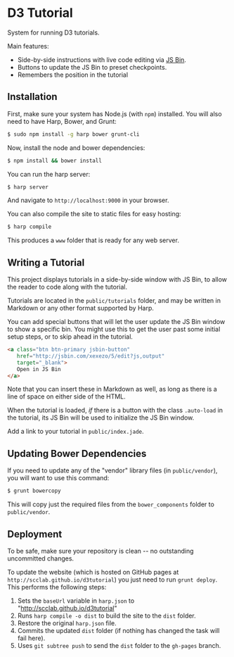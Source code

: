 # D3 Tutorial

System for running D3 tutorials.

Main features:
- Side-by-side instructions with live code editing via [JS Bin](jsbin.com).
- Buttons to update the JS Bin to preset checkpoints.
- Remembers the position in the tutorial


## Installation

First, make sure your system has Node.js (with `npm`) installed.
You will also need to have Harp, Bower, and Grunt:

```sh
$ sudo npm install -g harp bower grunt-cli
```

Now, install the node and bower dependencies:

```sh
$ npm install && bower install
```

You can run the harp server:

```sh
$ harp server
```

And navigate to `http://localhost:9000` in your browser.

You can also compile the site to static files for easy hosting:

```sh
$ harp compile
```

This produces a `www` folder that is ready for any web server.


## Writing a Tutorial

This project displays tutorials in a side-by-side window with JS Bin,
to allow the reader to code along with the tutorial.

Tutorials are located in the `public/tutorials` folder, and may be written in Markdown
or any other format supported by Harp.

You can add special buttons that will let the user update the JS Bin window
to show a specific bin. You might use this to get the user past some initial setup steps,
or to skip ahead in the tutorial.

```html
<a class="btn btn-primary jsbin-button"
   href="http://jsbin.com/xexezo/5/edit?js,output"
   target="_blank">
   Open in JS Bin
</a>
```

Note that you can insert these in Markdown as well, as long as there is a line of space
on either side of the HTML.

When the tutorial is loaded, *if* there is a button with the class `.auto-load`
in the tutorial, its JS Bin will be used to initialize the JS Bin window.

Add a link to your tutorial in `public/index.jade`.

## Updating Bower Dependencies

If you need to update any of the "vendor" library files (in `public/vendor`),
you will want to use this command:

```sh
$ grunt bowercopy
```

This will copy just the required files from the `bower_components` folder to `public/vendor`.

## Deployment

To be safe, make sure your repository is clean -- no outstanding uncommitted changes.

To update the website (which is hosted on GitHub pages at `http://scclab.github.io/d3tutorial`)
you just need to run `grunt deploy`. This performs the following steps:

1. Sets the `baseUrl` variable in `harp.json` to "http://scclab.github.io/d3tutorial"
2. Runs `harp compile -o dist` to build the site to the `dist` folder.
3. Restore the original `harp.json` file.
4. Commits the updated `dist` folder (if nothing has changed the task will fail here).
5. Uses `git subtree push` to send the `dist` folder to the `gh-pages` branch.

